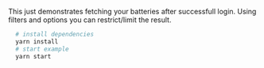 This just demonstrates fetching your batteries after successfull login. Using filters and options you can restrict/limit the result.

```bash
  # install dependencies
  yarn install
  # start example
  yarn start
```
